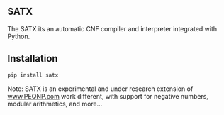 ## SATX

The SATX its an automatic CNF compiler and interpreter integrated with Python.

## Installation
```python
pip install satx
```

Note: SATX is an experimental and under research extension of www.PEQNP.com work different, with support for negative numbers, modular arithmetics, and more...